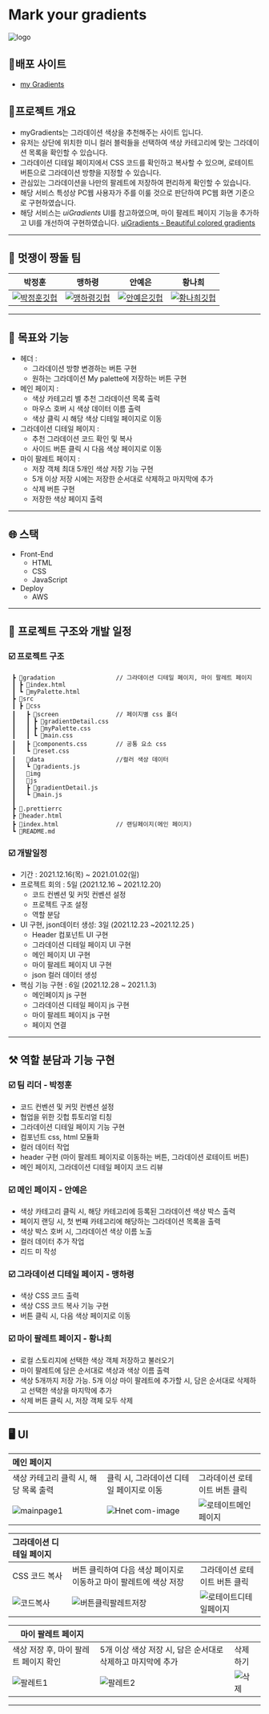 # Mark your gradients

![logo](https://user-images.githubusercontent.com/48678872/152106982-84aa51a9-f4e8-48d8-9a74-2fa70d060e32.png)


## 🎨배포 사이트

 * [my Gradients](http://mygradients.s3-website.ap-northeast-2.amazonaws.com/gradation/#strawberry)

## 🎨프로젝트 개요

- myGradients는 그라데이션 색상을 추천해주는 사이트 입니다.
- 유저는 상단에 위치한 미니 컬러 블럭들을 선택하여 색상 카테고리에 맞는 그라데이션 목록을 확인할 수 있습니다. 
- 그라데이션 디테일 페이지에서 CSS 코드를 확인하고 복사할 수 있으며, 로테이트 버튼으로 그라데이션 방향을 지정할 수 있습니다.
- 관심있는 그라데이션을 나만의 팔레트에 저장하여 편리하게 확인할 수 있습니다.
- 해당 서비스 특성상 PC웹 사용자가 주를 이룰 것으로 판단하여 PC웹 화면 기준으로 구현하였습니다.
- 해당 서비스는 *uiGradients* UI를 참고하였으며, 마이 팔레트 페이지 기능을 추가하고 UI를 개선하여 구현하였습니다.
[uiGradients - Beautiful colored gradients](https://uigradients.com/#KingYna)

---

## 🏃 멋쟁이 짱돌 팀

|박정훈|맹하령|안예은|황나희|
|:---:|:---:|:---:|:---:|
|[![박정훈깃헙](https://avatars.githubusercontent.com/u/59543469?v=4)](https://github.com/Jetty2020)|[![맹하령깃헙](https://avatars.githubusercontent.com/u/82393165?v=4)](https://github.com/UNI-Meang)|[![안예은깃헙](https://avatars.githubusercontent.com/u/48678872?v=4)](https://github.com/yeeSilver)| [![황나희깃헙](https://avatars.githubusercontent.com/u/52391780?v=4)](https://github.com/skgml0)|

---

## 📝 목표와 기능

- 헤더 : 
    * 그라데이션 방향 변경하는 버튼 구현
    * 원하는 그라데이션 My palette에 저장하는 버튼 구현
- 메인 페이지 :
    * 색상 카테고리 별 추천 그라데이션 목록 출력
    * 마우스 호버 시 색상 데이터 이름 출력
    * 색상 클릭 시 해당 색상 디테일 페이지로 이동
- 그라데이션 디테일 페이지 :
    * 추천 그라데이션 코드 확인 및 복사
    * 사이드 버튼 클릭 시 다음 색상 페이지로 이동
- 마이 팔레트 페이지 :
    * 저장 객체 최대 5개인 색상 저장 기능 구현
    * 5개 이상 저장 시에는 저장한 순서대로 삭제하고 마지막에 추가
    * 삭제 버튼 구현
    * 저장한 색상 페이지 출력

---

## 🌐 스택

- Front-End
    - HTML
    - CSS
    - JavaScript
- Deploy
    - AWS

---
## 📆 프로젝트 구조와 개발 일정
### ☑️ 프로젝트 구조
```
 ┣ 📂gradation                 // 그라데이션 디테일 페이지, 마이 팔레트 페이지
 ┃ ┣ 📜index.html
 ┃ ┗ 📜myPalette.html
 ┣ 📂src
 ┃ ┣ 📂css
 ┃   ┣ 📂screen                // 페이지별 css 폴더
 ┃   ┃ ┣ 📜gradientDetail.css
 ┃   ┃ ┣ 📜myPalette.css
 ┃   ┃ ┗ 📜main.css
 ┃   ┣ 📜components.css        // 공통 요소 css
 ┃   ┗ 📜reset.css
 ┃   📂data                    //컬러 색상 데이터
 ┃   ┗ 📜gradients.js
 ┃   📂img
 ┃   📂js
 ┃   ┣ 📜gradientDetail.js
 ┃   ┗ 📜main.js
 ┃ 
 ┣ 📜.prettierrc
 ┣ 📜header.html
 ┣ 📜index.html                // 랜딩페이지(메인 페이지)
 ┗ 📜README.md
```

### ☑️ 개발일정

- 기간 : 2021.12.16(목) ~ 2021.01.02(일)
- 프로젝트 회의 : 5일 (2021.12.16 ~ 2021.12.20)
    - 코드 컨벤션 및 커밋 컨벤션 설정
    - 프로젝트 구조 설정
    - 역할 분담
- UI 구현, json데이터 생성: 3일 (2021.12.23 ~2021.12.25 )
    - Header 컴포넌트 UI 구현
    - 그라데이션 디테일 페이지 UI 구현
    - 메인 페이지 UI 구현
    - 마이 팔레트 페이지 UI 구현
    - json 컬러 데이터 생성
- 핵심 기능 구현 : 6일 (2021.12.28 ~ 2021.1.3)
    - 메인페이지 js 구현
    - 그라데이션 디테일 페이지 js 구현
    - 마이 팔레트 페이지 js 구현
    - 페이지 연결

---

## ⚒️ 역할 분담과 기능 구현

### ☑️ 팀 리더 - 박정훈

- 코드 컨벤션 및 커밋 컨벤션 설정
- 협업을 위한 깃헙 튜토리얼 티칭
- 그라데이션 디테일 페이지 기능 구현
- 컴포넌트 css, html 모듈화
- 컬러 데이터 작업
- header 구현 (마이 팔레트 페이지로 이동하는 버튼, 그라데이션 로테이트 버튼)
- 메인 페이지, 그라데이션 디테일 페이지 코드 리뷰

### ☑️ 메인 페이지 - 안예은

- 색상 카테고리 클릭 시, 해당 카테고리에 등록된 그라데이션 색상 박스 출력
- 페이지 랜딩 시, 첫 번째 카테고리에 해당하는 그라데이션 목록을 출력
- 색상 박스 호버 시, 그라데이션 색상 이름 노출
- 컬러 데이터 추가 작업
- 리드 미 작성

### ☑️ 그라데이션 디테일 페이지 - 맹하령

- 색상 CSS 코드 출력
- 색상 CSS 코드 복사 기능 구현
- 버튼 클릭 시, 다음 색상 페이지로 이동

### ☑️ 마이 팔레트 페이지 - 황나희

- 로컬 스토리지에 선택한 색상 객체 저장하고 불러오기
- 마이 팔레트에 담은 순서대로 색상과 색상 이름 출력
- 색상 5개까지 저장 가능. 5개 이상 마이 팔레트에 추가할 시, 담은 순서대로 삭제하고 선택한 색상을 마지막에 추가
- 삭제 버튼 클릭 시, 저장 객체 모두 삭제
---
## 🖥️ UI

|**메인 페이지**|  |  |
|:---|:---|:---|
|색상 카테고리 클릭 시, 해당 목록 출력|클릭 시, 그라데이션 디테일 페이지로 이동|그라데이션 로테이트 버튼 클릭|
|![mainpage1](https://user-images.githubusercontent.com/48678872/152106873-66d59557-9fbe-41d3-b08e-9e945cc9df4d.gif)|![Hnet com-image](https://user-images.githubusercontent.com/48678872/152131910-c9c8a82c-ebf8-45c4-a0c3-3d71154a6083.gif)|![로테이트메인페이지](https://user-images.githubusercontent.com/48678872/152139151-fa7fbea9-dea4-45b8-b041-b7fb96a327fe.gif)|

|**그라데이션 디테일 페이지**|  |  |
|:---|:---|:---|
|CSS 코드 복사|버튼 클릭하여 다음 색상 페이지로 이동하고 마이 팔레트에 색상 저장|그라데이션 로테이트 버튼 클릭|
|![코드복사](https://user-images.githubusercontent.com/48678872/152135582-132e566e-5427-417a-b9b6-81d8e82b56f0.gif)|![버튼클릭팔레트저장](https://user-images.githubusercontent.com/48678872/152135405-265eb9dd-c5ae-4f2e-b904-cbb8b19b7713.gif)|![로테이트디테일페이지](https://user-images.githubusercontent.com/48678872/152139082-7b4aa7aa-66bc-4492-b967-60a75e0b26d7.gif)|

|**마이 팔레트 페이지**|  |  |
| --- | --- | --- |
| 색상 저장 후, 마이 팔레트 페이지 확인 | 5개 이상 색상 저장 시, 담은 순서대로 삭제하고 마지막에 추가 | 삭제 하기 |
|![팔레트1](https://user-images.githubusercontent.com/48678872/152143757-ab596cac-d159-4713-adf3-e7e75b710d60.gif)|![팔레트2](https://user-images.githubusercontent.com/48678872/152137467-71002ca7-4af9-46f5-ae1a-79c5528a3d48.gif)|![삭제](https://user-images.githubusercontent.com/48678872/152136202-4f6d63a4-20a0-4782-ae8e-9eac5ca92321.gif)|

---

